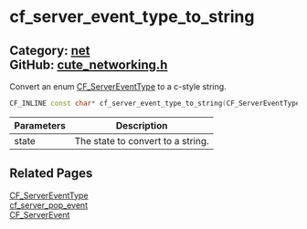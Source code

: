 [](../header.md ':include')

# cf_server_event_type_to_string

Category: [net](/api_reference?id=net)  
GitHub: [cute_networking.h](https://github.com/RandyGaul/cute_framework/blob/master/include/cute_networking.h)  
---

Convert an enum [CF_ServerEventType](/net/cf_servereventtype.md) to a c-style string.

```cpp
CF_INLINE const char* cf_server_event_type_to_string(CF_ServerEventType type)
```

Parameters | Description
--- | ---
state | The state to convert to a string.

## Related Pages

[CF_ServerEventType](/net/cf_servereventtype.md)  
[cf_server_pop_event](/net/cf_server_pop_event.md)  
[CF_ServerEvent](/net/cf_serverevent.md)  
